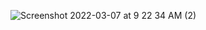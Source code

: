 ![Screenshot 2022-03-07 at 9 22 34 AM (2)](https://user-images.githubusercontent.com/47940280/156966017-cfbc67b8-94cd-4732-9e43-a921f0331c72.png)
